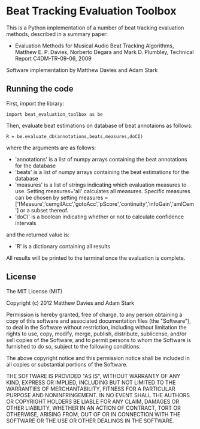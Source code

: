 Beat Tracking Evaluation Toolbox
================================

This is a Python implementation of a number of beat tracking evaluation methods, described in a summary paper:

* Evaluation Methods for Musical Audio Beat Tracking Algorithms, Matthew E. P. Davies, Norberto Degara and Mark D. Plumbley, Technical Report C4DM-TR-09-06, 2009

Software implementation by Matthew Davies and Adam Stark


Running the code
----------------

First, import the library:

    import beat_evaluation_toolbox as be

Then, evaluate beat estimations on database of beat annotaions as follows:

    R = be.evaluate_db(annotations,beats,measures,doCI)

where the arguments are as follows:

* 'annotations' is a list of numpy arrays containing the beat annotations for the database
* 'beats' is a list of numpy arrays containing the beat estimations for the database
* 'measures' is a list of strings indicating which evaluation measures to use. Setting measures='all' calculates all measures. Specific measures can be chosen by setting measures = ['fMeasure','cemgilAcc','gotoAcc','pScore','continuity','infoGain','amlCem'] or a subset thereof.
* 'doCI' is a boolean indicating whether or not to calculate confidence intervals

and the returned value is:

* 'R' is a dictionary containing all results

All results will be printed to the terminal once the evaluation is complete.

License
-------

The MIT License (MIT)

Copyright (c) 2012 Matthew Davies and Adam Stark

Permission is hereby granted, free of charge, to any person obtaining a copy
of this software and associated documentation files (the "Software"), to deal
in the Software without restriction, including without limitation the rights
to use, copy, modify, merge, publish, distribute, sublicense, and/or sell
copies of the Software, and to permit persons to whom the Software is
furnished to do so, subject to the following conditions:

The above copyright notice and this permission notice shall be included in
all copies or substantial portions of the Software.

THE SOFTWARE IS PROVIDED "AS IS", WITHOUT WARRANTY OF ANY KIND, EXPRESS OR
IMPLIED, INCLUDING BUT NOT LIMITED TO THE WARRANTIES OF MERCHANTABILITY,
FITNESS FOR A PARTICULAR PURPOSE AND NONINFRINGEMENT. IN NO EVENT SHALL THE
AUTHORS OR COPYRIGHT HOLDERS BE LIABLE FOR ANY CLAIM, DAMAGES OR OTHER
LIABILITY, WHETHER IN AN ACTION OF CONTRACT, TORT OR OTHERWISE, ARISING FROM,
OUT OF OR IN CONNECTION WITH THE SOFTWARE OR THE USE OR OTHER DEALINGS IN
THE SOFTWARE.
